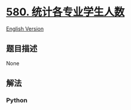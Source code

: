 # [580. 统计各专业学生人数](https://leetcode-cn.com/problems/count-student-number-in-departments)

[English Version](/leetcode/0500-0599/0580.Count%20Student%20Number%20in%20Departments/README_EN.md)

## 题目描述

<!-- 这里写题目描述 -->

None

## 解法

<!-- 这里可写通用的实现逻辑 -->

<!-- tabs:start -->

### **Python**

<!-- 这里可写当前语言的特殊实现逻辑 -->

```python

```

<!-- tabs:end -->

